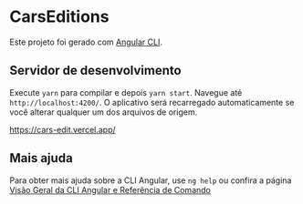 # CarsEditions

Este projeto foi gerado com [Angular CLI](https://github.com/angular/angular-cli).

## Servidor de desenvolvimento

Execute `yarn` para compilar e depois `yarn start`. Navegue até `http://localhost:4200/`. O aplicativo será recarregado automaticamente se você alterar qualquer um dos arquivos de origem.

https://cars-edit.vercel.app/

## Mais ajuda

Para obter mais ajuda sobre a CLI Angular, use `ng help` ou confira a página [Visão Geral da CLI Angular e Referência de Comando](https://angular.io/cli)
